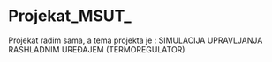 # Projekat_MSUT_

Projekat radim sama, a 
tema projekta je : SIMULACIJA UPRAVLJANJA RASHLADNIM UREÐAJEM (TERMOREGULATOR)
